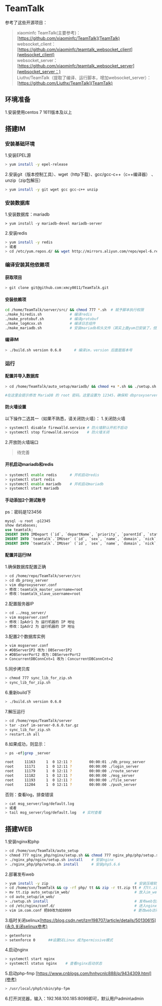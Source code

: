 # TeamTalk

参考了这些开源项目：
> xiaominfc TeamTalk(主要参考)：[https://github.com/xiaominfc/TeamTalk](TeamTalk)  
> websocket_client：[https://github.com/xiaominfc/teamtalk_websocket_client](websocket_client)  
> websocket_server：[https://github.com/xiaominfc/teamtalk_websocket_server](websocket_server：)  
> Liuthx/TeamTalk（提取了编译、运行脚本，增加websocket_server）：[https://github.com/Liuthx/TeamTalk](TeamTalk)  

## 环境准备

1.安装使用centos 7 1611版本及以上

## 搭建IM

### 安装基础环境

1.安装EPEL源

```bash
> yum install -y epel-release
```

2.安装git（版本控制工具）、wget（http下载）、gcc/gcc-c++（c++编译器） 、unzip（zip包解压）

```bash
> yum install -y git wget gcc gcc-c++ unzip
```

### 安装数据库

1.安装数据库：mariadb

```basj
> yum install -y mariadb-devel mariadb-server
```

2.安装redis

```bash
> yum install -y redis
> 或者
> cd /etc/yum.repos.d/ && wget http://mirrors.aliyun.com/repo/epel-6.repo && sudo yum install -y redis && sudo service redis start
```

### 编译安装其他依赖项

#### 获取项目


```bash
> git clone git@github.com:xmcy0011/TeamTalk.git
```

#### 安装依赖项

``` bash
cd /home/TeamTalk/server/src/ && chmod 777 *.sh  # 赋予脚本执行权限  
./make_hiredis.sh             # 编译redis  
./make_protobuf.sh            # 编译protobuf  
./make_log4cxx.sh             # 编译日志组件  
./make_mariadb.sh             # 安装mariadb和头文件（其实上面yum已安装了，但是还有遗漏）
```

#### 编译IM

```bash
> ./build.sh version 0.6.0      # 编译im，version 后面是版本号
```

### 运行

#### 配置并导入数据库

```bash
> cd /home/TeamTalk/auto_setup/mariadb/ && chmod +x *.sh && ./setup.sh install 

#在这里会提示修改 MariaDB 的 root 密码。这里设置为 12345，确保和 dbproxyserver.conf 和 /home/TeamTalk/auto_setup/mariadb/setup.sh 文件里的保持一致。剩下的 MariaDB 的设置可以都按照默认的来（一路回车）。
```

#### 防火墙设置

以下操作二选其一（如果不熟悉，请关闭防火墙）：
1.关闭防火墙

```bash
> systemctl disable firewalld.service # 防火墙默认开机不启动  
> systemctl stop firewalld.service    # 防火墙关闭
```

2.开放防火墙端口
> 待完善

#### 开机启动mariadb和redis

```bash
> systemctl enable redis      # 开机启动redis  
> systemctl start redis  
> systemctl enable mariadb    # 开机启动mariadb  
> systemctl start mariadb
```

#### 手动添加2个测试账号

ps：密码是123456

``` sql
mysql -u root -p12345  
show databases;  
use teamtalk;  
INSERT INTO IMDepart (`id`, `departName`, `priority`, `parentId`, `status`, `created`, `updated`) VALUES ('1', '测试', '0', '0', '0', '1546410063', '1546410063');  
INSERT INTO `teamtalk`.`IMUser` (`id`, `sex`, `name`, `domain`, `nick`, `password`, `salt`, `phone`, `email`, `avatar`, `departId`, `status`, `created`, `updated`, `push_shield_status`, `sign_info`) VALUES ('7', '0', 'gaozz', '0', '高真真', 'abe84781319bd8222792f124245429f8', '1952', '', '', 'http://127.0.0.1:8700/', '1', '0', '1548215851', '1548215942', '0', '');  
INSERT INTO `teamtalk`.`IMUser` (`id`, `sex`, `name`, `domain`, `nick`, `password`, `salt`, `phone`, `email`, `avatar`, `departId`, `status`, `created`, `updated`, `push_shield_status`, `sign_info`) VALUES ('8', '0', 'hanmm', '0', '韩梅梅', 'd4e546771dd30d75076b928326947df1', '4650', '', '', 'http://127.0.0.1:8700/', '1', '0', '1548215935', '1548215948', '0', '');
```

#### 配置并运行IM

1.确保数据库配置正确

``` bash
> cd /home/repo/TeamTalk/server/src
> cd db_proxy_server
> vim dbproxyserver.conf
> 修改：teamtalk_master_username=root
> 修改：teamtalk_slave_username=root
```

2.配置服务器IP

```bash
> cd ../msg_server/
> vim msgserver.conf
> 修改：IpAdr1 为 运行机器的 IP 地址
> 修改：IpAdr2 为 运行机器的 IP 地址
```

3.配置2个数据库实例

```html
> vim msgserver.conf
> #DBServerIP2 改为：DBServerIP2
> #DBServerPort2 改为：DBServerPort2
> ConcurrentDBConnCnt=1 改为：ConcurrentDBConnCnt=2
```

5.同步拷贝库

```bash
> chmod 777 sync_lib_for_zip.sh  
> sync_lib_for_zip.sh
```

6.重新build下

```bash
> ./build.sh version 0.6.0
```

7.解压运行

```bash
> cd /home/repo/TeamTalk/server  
> tar -zxvf im-server-0.6.0.tar.gz  
> sync_lib_for_zip.sh  
> restart.sh all
```

8.如果成功，则显示：

```bash
> ps -ef|grep _server

root     11163     1  0 12:11 ?        00:00:01 ./db_proxy_server  
root     11171     1  0 12:11 ?        00:00:00 ./login_server  
root     11179     1  0 12:11 ?        00:00:00 ./route_server  
root     11182     1  0 12:11 ?        00:00:00 ./msg_server  
root     11193     1  0 12:11 ?        00:00:00 ./file_server  
root     11204     1  0 12:11 ?        00:00:00 ./push_server  
```

否则：查看log，排查错误

```bash
> cat msg_server/log/default.log  
> 或者  
> tail msg_server/log/default.log   # 实时查看
```

## 搭建WEB

1.安装nginx和php

``` bash
> cd /home/svn/TeamTalk/auto_setup
> chmod 777 nginx_php/nginx/setup.sh && chmod 777 nginx_php/php/setup.sh # 脚本执行权限
> ./nginx_php/nginx/setup.sh install    # 安装nginx
> ./nginx_php/php/setup.sh install      # 安装php5.6.6
```

2.部署发布web

```bash
> yum install -y zip                                        # 安装压缩软件
> cd /home/svn/TeamTalk && cp -rf php/ tt && zip -r tt.zip tt # 打tt.zip的web源码包
> mv tt.zip auto_setup/im_web/                              # 放入im_web下，以便脚本能解压安装
> cd auto_setup/im_web/
> ./setup.sh install                                        # 发布web包到 nginx /var/www/html/目录下
> cd /etc/nginx/conf.d/                                     # 进入nginx配置文件目录
> vim im.com.conf 把80改为如8099                             # 更改web访问端口
```

3.临时关闭selinux[https://blog.csdn.net/lzm198707/article/details/50130615](永久关闭selinux参考)

```bash
> getenforce  
> setenforce 0      ##设置SELinux 成为permissive模式
```

4.启动nginx

```bash
> systemctl start nginx  
> systemctl status nginx    # 查看nginx启动状态
```

5.启动php-fmp [https://www.cnblogs.com/hnhycnlc888/p/9434309.html](参考)

```bash
> /usr/local/php5/sbin/php-fpm
```

6.打开浏览器，输入：192.168.100.185:8099即可，默认用户admin\admin